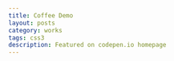 ```yaml
---
title: Coffee Demo
layout: posts
category: works
tags: css3
description: Featured on codepen.io homepage
---
```

<p>
	<p data-height="400" data-theme-id="0" data-slug-hash="GyEiu" data-user="uttamg911" data-default-tab="result" class='codepen'></p>
	<script async src="http://codepen.io/assets/embed/ei.js"></script>
</p>
